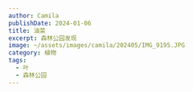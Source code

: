 ```yaml
---
author: Camila
publishDate: 2024-01-06
title: 油菜
excerpt: 森林公园发现
image: ~/assets/images/camila/202405/IMG_9195.JPG
category: 植物
tags:
  - 叶
  - 森林公园
---
```


